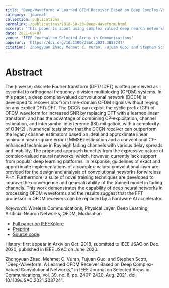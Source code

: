 ```yaml
---
title: "Deep-Waveform: A Learned OFDM Receiver Based on Deep Complex-Valued Convolutional Networks"
category: 'journal'
collection: publications
permalink: /publications/2018-10-23-Deep-Waveform.html
excerpt: 'This paper is about using complex valued deep neuron networks to implement the lower physical layer of OFDM-based wireless communications. It demonstrates that complex neuron networks could learn the complex waveform used in modern wireless network, and outperforms analytical channel estimation approach in Rayleigh fading under certain conditions.'
date: 2021-06-07
venue: 'IEEE Journal on Selected Areas in Communications'
paperurl: 'https://doi.org/10.1109/JSAC.2021.3087241'
citation: 'Zhongyuan Zhao, Mehmet C. Vuran, Fujuan Guo, and Stephen Scott, &quot;Deep-Waveform: A Learned OFDM Receiver Based on Deep Complex-Valued Convolutional Networks,&quot; in IEEE Journal on Selected Areas in Communications, vol. 39, no. 8, pp. 2407-2420, Aug. 2021, doi: 10.1109/JSAC.2021.3087241.'
---
```

Abstract
===
The (inverse) discrete Fourier transform (DFT/ IDFT) is often perceived as essential to orthogonal frequency-division multiplexing (OFDM) systems. In this paper, a deep complex-valued convolutional network (DCCN) is developed to recover bits from time-domain OFDM signals without relying on any explicit DFT/IDFT. The DCCN can exploit the cyclic prefix (CP) of OFDM waveform for increased SNR by replacing DFT with a learned linear transform, and has the advantage of combining CP-exploitation, channel estimation, and intersymbol interference (ISI) mitigation, with a complexity of O(N^2) . Numerical tests show that the DCCN receiver can outperform the legacy channel estimators based on ideal and approximate linear minimum mean square error (LMMSE) estimation and a conventional CP-enhanced technique in Rayleigh fading channels with various delay spreads and mobility. The proposed approach benefits from the expressive nature of complex-valued neural networks, which, however, currently lack support from popular deep learning platforms. In response, guidelines of exact and approximate implementations of a complex-valued convolutional layer are provided for the design and analysis of convolutional networks for wireless PHY. Furthermore, a suite of novel training techniques are developed to improve the convergence and generalizability of the trained model in fading channels. This work demonstrates the capability of deep neural networks in processing OFDM waveforms and the results suggest that the FFT processor in OFDM receivers can be replaced by a hardware AI accelerator.

_Keywords_: Wireless Communications, Physical Layer, Deep Learning, Artificial Neuron Networks, OFDM, Modulation

- [Full paper on IEEEXplore](https://doi.org/10.1109/JSAC.2021.3087241)
- [Preprint](https://arxiv.org/abs/1810.07181)
- [Source code](https://github.com/zhongyuanzhao/dl_ofdm).

History: first appear in Arxiv on Oct. 2018, submitted to IEEE JSAC on Dec. 2020, published in IEEE JSAC on June 2020.

Zhongyuan Zhao, Mehmet C. Vuran, Fujuan Guo, and Stephen Scott, "Deep-Waveform: A Learned OFDM Receiver Based on Deep Complex-Valued Convolutional Networks," in IEEE Journal on Selected Areas in Communications, vol. 39, no. 8, pp. 2407-2420, Aug. 2021, doi: 10.1109/JSAC.2021.3087241.